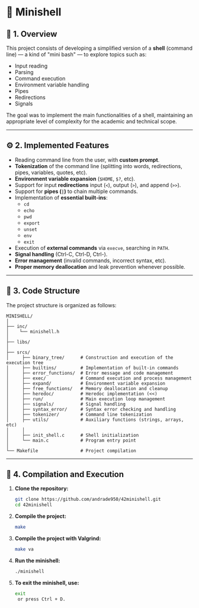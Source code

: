 # 🐚 Minishell

## 🧩 1. Overview

This project consists of developing a simplified version of a **shell** (command line) — a kind of "mini bash" — to explore topics such as:
- Input reading
- Parsing
- Command execution
- Environment variable handling  
- Pipes  
- Redirections  
- Signals  

The goal was to implement the main functionalities of a shell, maintaining an appropriate level of complexity for the academic and technical scope.

---

## ⚙️ 2. Implemented Features

- Reading command line from the user, with **custom prompt**.  
- **Tokenization** of the command line (splitting into words, redirections, pipes, variables, quotes, etc).
- **Environment variable expansion** (`$HOME`, `$?`, etc).  
- Support for input **redirections** input (`<`), output (`>`), and append (`>>`).  
- Support for **pipes (`|`)** to chain multiple commands. 
- Implementation of **essential built-ins**:
  - `cd`
  - `echo`
  - `pwd`
  - `export`
  - `unset`
  - `env`
  - `exit`
- Execution of **external commands** via  `execve`, searching in `PATH`.  
- **Signal handling** (Ctrl-C, Ctrl-D, Ctrl-\).
- **Error management** (invalid commands, incorrect syntax, etc).
- **Proper memory deallocation** and leak prevention whenever possible.

---

## 📁 3. Code Structure

The project structure is organized as follows:
```
MINISHELL/
│
├── inc/
│    └── minishell.h
│
├── libs/
│
├── srcs/
│     ├── binary_tree/      # Construction and execution of the execution tree
│     ├── builtins/         # Implementation of built-in commands
│     ├── error_functions/  # Error message and code management
│     ├── exec/             # Command execution and process management
│     ├── expand/           # Environment variable expansion
│     ├── free_functions/   # Memory deallocation and cleanup
│     ├── heredoc/          # Heredoc implementation (<<)
│     ├── run/              # Main execution loop management
│     ├── signals/          # Signal handling
│     ├── syntax_error/     # Syntax error checking and handling
│     ├── tokenizer/        # Command line tokenization
│     ├── utils/            # Auxiliary functions (strings, arrays, etc)
│     │
│     ├── init_shell.c      # Shell initialization
│     └── main.c            # Program entry point
│
└── Makefile                # Project compilation
```

---

## 🧱 4. Compilation and Execution

1. **Clone the repository:**
   ```bash
   git clone https://github.com/andrade950/42minishell.git
   cd 42minishell
2. **Compile the project:**
   ```bash
   make
3. **Compile the project with Valgrind:**
   ```bash
   make va
4. **Run the minishell:**
   ```bash
   ./minishell
5. **To exit the minishell, use:**
   ```bash
   exit
    or press Ctrl + D.
  
